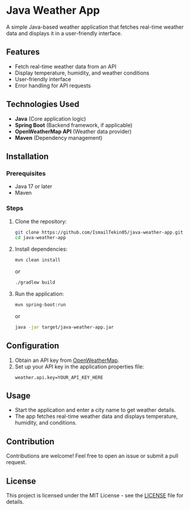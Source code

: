 # Java Weather App

A simple Java-based weather application that fetches real-time weather data and displays it in a user-friendly interface.

## Features

- Fetch real-time weather data from an API
- Display temperature, humidity, and weather conditions
- User-friendly interface
- Error handling for API requests

## Technologies Used

- **Java** (Core application logic)
- **Spring Boot** (Backend framework, if applicable)
- **OpenWeatherMap API** (Weather data provider)
- **Maven** (Dependency management)

## Installation

### Prerequisites
- Java 17 or later
- Maven

### Steps
1. Clone the repository:
   ```sh
   git clone https://github.com/IsmailTekin05/java-weather-app.git
   cd java-weather-app
   ```
2. Install dependencies:
   ```sh
   mvn clean install
   ```
   or
   ```sh
   ./gradlew build
   ```
3. Run the application:
   ```sh
   mvn spring-boot:run
   ```
   or
   ```sh
   java -jar target/java-weather-app.jar
   ```

## Configuration

1. Obtain an API key from [OpenWeatherMap](https://openweathermap.org/api).
2. Set up your API key in the application properties file:
   ```properties
   weather.api.key=YOUR_API_KEY_HERE
   ```

## Usage

- Start the application and enter a city name to get weather details.
- The app fetches real-time weather data and displays temperature, humidity, and conditions.

## Contribution

Contributions are welcome! Feel free to open an issue or submit a pull request.

## License

This project is licensed under the MIT License - see the [LICENSE](LICENSE) file for details.
